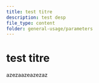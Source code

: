```yaml
---
title: test titre
description: test desp
file_type: content
folder: general-usage/parameters
---
```

# test titre

azezaazeazezaz
